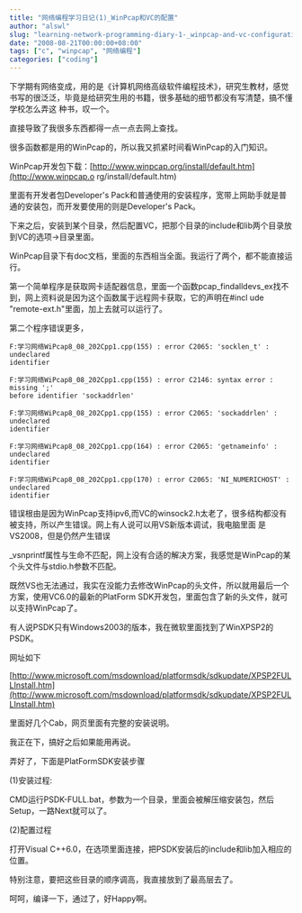 ```yaml
---
title: "网络编程学习日记(1)_WinPcap和VC的配置"
author: "alswl"
slug: "learning-network-programming-diary-1-_winpcap-and-vc-configuration"
date: "2008-08-21T00:00:00+08:00"
tags: ["c", "winpcap", "网络编程"]
categories: ["coding"]
---
```


下学期有网络变成，用的是《计算机网络高级软件编程技术》，研究生教材，感觉书写的很泛泛，毕竟是给研究生用的书籍，很多基础的细节都没有写清楚，搞不懂学校怎么弄这
种书，叹一个。

直接导致了我很多东西都得一点一点去网上查找。

很多函数都是用的WinPcap的，所以我又抓紧时间看WinPcap的入门知识。

WinPcap开发包下载：[http://www.winpcap.org/install/default.htm](http://www.winpcap.o
rg/install/default.htm)

里面有开发者包Developer's Pack和普通使用的安装程序，宽带上网助手就是普通的安装包，而开发要使用的则是Developer's Pack。

下来之后，安装到某个目录，然后配置VC，把那个目录的include和lib两个目录放到VC的选项->目录里面。

WinPcap目录下有doc文档，里面的东西相当全面。我运行了两个，都不能直接运行。

第一个简单程序是获取网卡适配器信息，里面一个函数pcap_findalldevs_ex找不到，网上资料说是因为这个函数属于远程网卡获取，它的声明在#incl
ude "remote-ext.h"里面，加上去就可以运行了。

第二个程序错误更多，

```
F:学习网络WiPcap8_08_202Cpp1.cpp(155) : error C2065: 'socklen_t' : undeclared
identifier

F:学习网络WiPcap8_08_202Cpp1.cpp(155) : error C2146: syntax error : missing ';'
before identifier 'sockaddrlen'

F:学习网络WiPcap8_08_202Cpp1.cpp(155) : error C2065: 'sockaddrlen' : undeclared
identifier

F:学习网络WiPcap8_08_202Cpp1.cpp(164) : error C2065: 'getnameinfo' : undeclared
identifier

F:学习网络WiPcap8_08_202Cpp1.cpp(170) : error C2065: 'NI_NUMERICHOST' : undeclared
identifier
```



错误根由是因为WinPcap支持ipv6,而VC的winsock2.h太老了，很多结构都没有被支持，所以产生错误。网上有人说可以用VS新版本调试，我电脑里面
是VS2008，但是仍然产生错误

_vsnprintf属性与生命不匹配，网上没有合适的解决方案，我感觉是WinPcap的某个头文件与stdio.h参数不匹配。

既然VS也无法通过，我实在没能力去修改WinPcap的头文件，所以就用最后一个方案，使用VC6.0的最新的PlatForm
SDK开发包，里面包含了新的头文件，就可以支持WinPcap了。

有人说PSDK只有Windows2003的版本，我在微软里面找到了WinXPSP2的PSDK。

网址如下

[http://www.microsoft.com/msdownload/platformsdk/sdkupdate/XPSP2FULLInstall.htm](http://www.microsoft.com/msdownload/platformsdk/sdkupdate/XPSP2FULLInstall.htm)

里面好几个Cab，网页里面有完整的安装说明。

我正在下，搞好之后如果能用再说。

弄好了，下面是PlatFormSDK安装步骤

(1)安装过程:

CMD运行PSDK-FULL.bat，参数为一个目录，里面会被解压缩安装包，然后Setup，一路Next就可以了。

(2)配置过程

打开Visual C++6.0，在选项里面连接，把PSDK安装后的include和lib加入相应的位置。

特别注意，要把这些目录的顺序调高，我直接放到了最高层去了。

呵呵，编译一下，通过了，好Happy啊。

